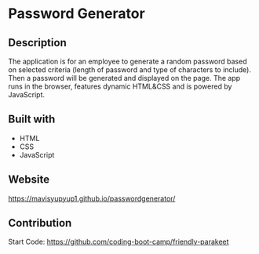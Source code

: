 # Password Generator
## Description

The application is for an employee to generate a random password based on selected criteria (length of password and type of characters to include). Then a password will be generated and displayed on the page. The app runs in the browser, features dynamic HTML&CSS and is powered by JavaScript.

## Built with
* HTML
* CSS
* JavaScript

## Website
https://mavisyupyup1.github.io/passwordgenerator/

## Contribution

Start Code: https://github.com/coding-boot-camp/friendly-parakeet
